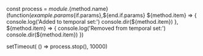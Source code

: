 const process = ${module}.${method.name}(function(${example.params}${if.params},${end.if.params}
    ${method.item} => {
        console.log('Added to temporal set:')
        console.dir(${method.item})
    },
    ${method.item} => {
        console.log('Removed from temporal set:')
        console.dir(${method.item})
    })

setTimeout( () => process.stop(), 10000)